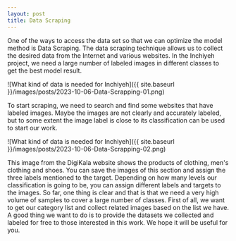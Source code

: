 ```yaml
---
layout: post
title: Data Scraping
---
```


One of the ways to access the data set so that we can optimize the model method is Data Scraping. The data scraping technique allows us to collect the desired data from the Internet and various websites. In the Inchiyeh project, we need a large number of labeled images in different classes to get the best model result.

![What kind of data is needed for Inchiyeh]({{ site.baseurl }}/images/posts/2023-10-06-Data-Scrapping-01.png)

To start scraping, we need to search and find some websites that have labeled images. Maybe the images are not clearly and accurately labeled, but to some extent the image label is close to its classification can be used to start our work.

![What kind of data is needed for Inchiyeh]({{ site.baseurl }}/images/posts/2023-10-06-Data-Scrapping-02.png)
 
This image from the DigiKala website shows the products of clothing, men's clothing and shoes. You can save the images of this section and assign the three labels mentioned to the target. Depending on how many levels our classification is going to be, you can assign different labels and targets to the images. So far, one thing is clear and that is that we need a very high volume of samples to cover a large number of classes. First of all, we want to get our category list and collect related images based on the list we have. A good thing we want to do is to provide the datasets we collected and labeled for free to those interested in this work. We hope it will be useful for you.
